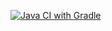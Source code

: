 [![Java CI with Gradle](https://github.com/Mihi40/HW_Patterns_1/actions/workflows/gradle.yml/badge.svg)](https://github.com/Mihi40/HW_Patterns_1/actions/workflows/gradle.yml)
